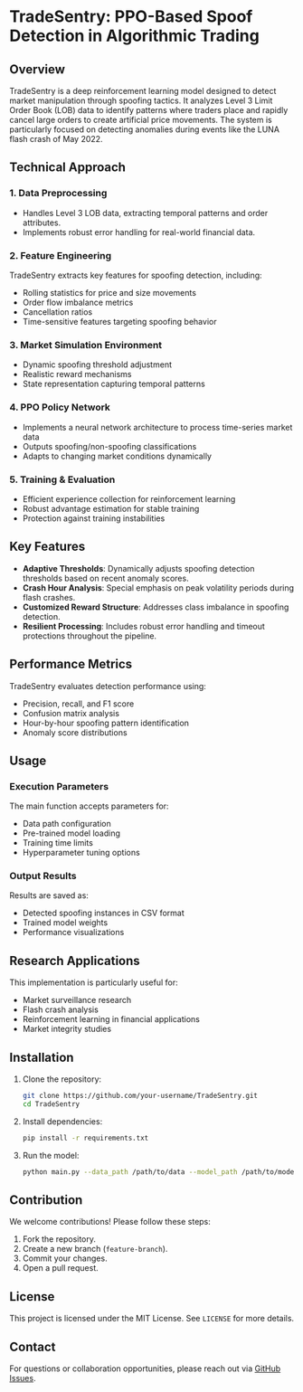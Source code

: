 # TradeSentry: PPO-Based Spoof Detection in Algorithmic Trading

## Overview
TradeSentry is a deep reinforcement learning model designed to detect market manipulation through spoofing tactics. It analyzes Level 3 Limit Order Book (LOB) data to identify patterns where traders place and rapidly cancel large orders to create artificial price movements. The system is particularly focused on detecting anomalies during events like the LUNA flash crash of May 2022.

## Technical Approach
### 1. Data Preprocessing
- Handles Level 3 LOB data, extracting temporal patterns and order attributes.
- Implements robust error handling for real-world financial data.

### 2. Feature Engineering
TradeSentry extracts key features for spoofing detection, including:
- Rolling statistics for price and size movements
- Order flow imbalance metrics
- Cancellation ratios
- Time-sensitive features targeting spoofing behavior

### 3. Market Simulation Environment
- Dynamic spoofing threshold adjustment
- Realistic reward mechanisms
- State representation capturing temporal patterns

### 4. PPO Policy Network
- Implements a neural network architecture to process time-series market data
- Outputs spoofing/non-spoofing classifications
- Adapts to changing market conditions dynamically

### 5. Training & Evaluation
- Efficient experience collection for reinforcement learning
- Robust advantage estimation for stable training
- Protection against training instabilities

## Key Features
- **Adaptive Thresholds**: Dynamically adjusts spoofing detection thresholds based on recent anomaly scores.
- **Crash Hour Analysis**: Special emphasis on peak volatility periods during flash crashes.
- **Customized Reward Structure**: Addresses class imbalance in spoofing detection.
- **Resilient Processing**: Includes robust error handling and timeout protections throughout the pipeline.

## Performance Metrics
TradeSentry evaluates detection performance using:
- Precision, recall, and F1 score
- Confusion matrix analysis
- Hour-by-hour spoofing pattern identification
- Anomaly score distributions

## Usage
### Execution Parameters
The main function accepts parameters for:
- Data path configuration
- Pre-trained model loading
- Training time limits
- Hyperparameter tuning options

### Output Results
Results are saved as:
- Detected spoofing instances in CSV format
- Trained model weights
- Performance visualizations

## Research Applications
This implementation is particularly useful for:
- Market surveillance research
- Flash crash analysis
- Reinforcement learning in financial applications
- Market integrity studies

## Installation
1. Clone the repository:
   ```bash
   git clone https://github.com/your-username/TradeSentry.git
   cd TradeSentry
   ```
2. Install dependencies:
   ```bash
   pip install -r requirements.txt
   ```
3. Run the model:
   ```bash
   python main.py --data_path /path/to/data --model_path /path/to/model
   ```

## Contribution
We welcome contributions! Please follow these steps:
1. Fork the repository.
2. Create a new branch (`feature-branch`).
3. Commit your changes.
4. Open a pull request.

## License
This project is licensed under the MIT License. See `LICENSE` for more details.

## Contact
For questions or collaboration opportunities, please reach out via [GitHub Issues](https://github.com/your-username/TradeSentry/issues).
